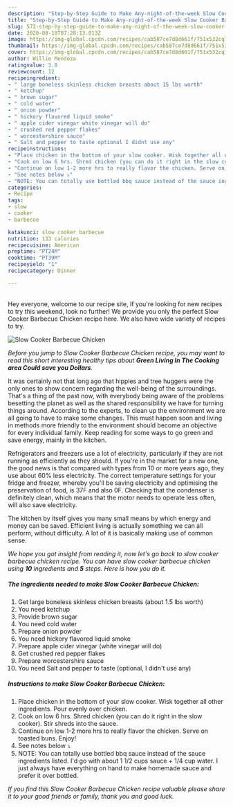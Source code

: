 ```yaml
---
description: "Step-by-Step Guide to Make Any-night-of-the-week Slow Cooker Barbecue Chicken"
title: "Step-by-Step Guide to Make Any-night-of-the-week Slow Cooker Barbecue Chicken"
slug: 572-step-by-step-guide-to-make-any-night-of-the-week-slow-cooker-barbecue-chicken
date: 2020-08-18T07:28:13.013Z
image: https://img-global.cpcdn.com/recipes/cab587ce7d8d661f/751x532cq70/slow-cooker-barbecue-chicken-recipe-main-photo.jpg
thumbnail: https://img-global.cpcdn.com/recipes/cab587ce7d8d661f/751x532cq70/slow-cooker-barbecue-chicken-recipe-main-photo.jpg
cover: https://img-global.cpcdn.com/recipes/cab587ce7d8d661f/751x532cq70/slow-cooker-barbecue-chicken-recipe-main-photo.jpg
author: Willie Mendoza
ratingvalue: 3.8
reviewcount: 12
recipeingredient:
- " large boneless skinless chicken breasts about 15 lbs worth"
- " ketchup"
- " brown sugar"
- " cold water"
- " onion powder"
- " hickory flavored liquid smoke"
- " apple cider vinegar white vinegar will do"
- " crushed red pepper flakes"
- " worcestershire sauce"
- " Salt and pepper to taste optional I didnt use any"
recipeinstructions:
- "Place chicken in the bottom of your slow cooker. Wisk together all other ingredients. Pour evenly over chicken."
- "Cook on low 6 hrs. Shred chicken (you can do it right in the slow cooker). Stir shreds into the sauce."
- "Continue on low 1-2 more hrs to really flavor the chicken. Serve on toasted buns. Enjoy!"
- "See notes below ⤵"
- "NOTE: You can totally use bottled bbq sauce instead of the sauce ingredients listed. I&#39;d go with about 1 1/2 cups sauce + 1/4 cup water. I just always have everything on hand to make homemade sauce and prefer it over bottled."
categories:
- Recipe
tags:
- slow
- cooker
- barbecue

katakunci: slow cooker barbecue 
nutrition: 133 calories
recipecuisine: American
preptime: "PT24M"
cooktime: "PT39M"
recipeyield: "1"
recipecategory: Dinner

---
```

<br>
Hey everyone, welcome to our recipe site, If you're looking for new recipes to try this weekend, look no further! We provide you only the perfect Slow Cooker Barbecue Chicken recipe here. We also have wide variety of recipes to try.
<br>


![Slow Cooker Barbecue Chicken](https://img-global.cpcdn.com/recipes/cab587ce7d8d661f/751x532cq70/slow-cooker-barbecue-chicken-recipe-main-photo.jpg)

<i>Before you jump to Slow Cooker Barbecue Chicken recipe, you may want to read this short interesting healthy tips about 
<strong>Green Living In The Cooking area Could save you Dollars</strong>.</i>
</br>

It was certainly not that long ago that hippies and tree huggers were the only ones to show concern regarding the well-being of the surroundings. That's a thing of the past now, with everybody being aware of the problems besetting the planet as well as the shared responsibility we have for turning things around. According to the experts, to clean up the environment we are all going to have to make some changes. This must happen soon and living in methods more friendly to the environment should become an objective for every individual family. Keep reading for some ways to go green and save energy, mainly in the kitchen.

Refrigerators and freezers use a lot of electricity, particularly if they are not running as efficiently as they should. If you're in the market for a new one, the good news is that compared with types from 10 or more years ago, they use about 60% less electricity. The correct temperature settings for your fridge and freezer, whereby you'll be saving electricity and optimising the preservation of food, is 37F and also 0F. Checking that the condenser is definitely clean, which means that the motor needs to operate less often, will also save electricity.

The kitchen by itself gives you many small means by which energy and money can be saved. Efficient living is actually something we can all perform, without difficulty. A lot of it is basically making use of common sense.


<i>We hope you got insight from reading it, now let's go back to slow cooker barbecue chicken recipe. You can have slow cooker barbecue chicken using <strong>10</strong> ingredients and <strong>5</strong> steps. Here is how you do it.
</i>

##### The ingredients needed to make Slow Cooker Barbecue Chicken:

1. Get  large boneless skinless chicken breasts (about 1.5 lbs worth)
1. You need  ketchup
1. Provide  brown sugar
1. You need  cold water
1. Prepare  onion powder
1. You need  hickory flavored liquid smoke
1. Prepare  apple cider vinegar (white vinegar will do)
1. Get  crushed red pepper flakes
1. Prepare  worcestershire sauce
1. You need  Salt and pepper to taste (optional, I didn&#39;t use any)


##### Instructions to make Slow Cooker Barbecue Chicken:

1. Place chicken in the bottom of your slow cooker. Wisk together all other ingredients. Pour evenly over chicken.
1. Cook on low 6 hrs. Shred chicken (you can do it right in the slow cooker). Stir shreds into the sauce.
1. Continue on low 1-2 more hrs to really flavor the chicken. Serve on toasted buns. Enjoy!
1. See notes below ⤵
1. NOTE: You can totally use bottled bbq sauce instead of the sauce ingredients listed. I&#39;d go with about 1 1/2 cups sauce + 1/4 cup water. I just always have everything on hand to make homemade sauce and prefer it over bottled.


<i>If you find this Slow Cooker Barbecue Chicken recipe valuable please share it to your good friends or family, thank you and good luck.</i>
